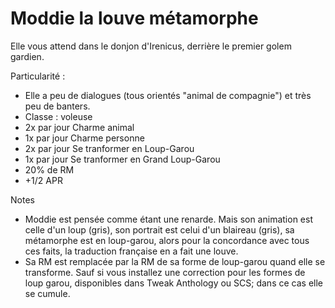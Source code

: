 # Moddie la louve métamorphe

Elle vous attend dans le donjon d'Irenicus, derrière le premier golem gardien.

Particularité :
- Elle a peu de dialogues (tous orientés "animal de compagnie") et très peu de banters.
- Classe : voleuse
- 2x par jour Charme animal
- 1x par jour Charme personne
- 2x par jour Se tranformer en Loup-Garou
- 1x par jour Se tranformer en Grand Loup-Garou
- 20% de RM
- +1/2 APR

Notes 
- Moddie est pensée comme étant une renarde. Mais son animation est celle d'un loup (gris), son portrait est celui d'un blaireau (gris), sa métamorphe est en loup-garou, alors pour la concordance avec tous ces faits, la traduction française en a fait une louve.
- Sa RM est remplacée par la RM de sa forme de loup-garou quand elle se transforme. Sauf si vous installez une correction pour les formes de loup garou, disponibles dans Tweak Anthology ou SCS; dans ce cas elle se cumule.
